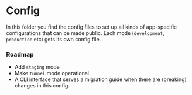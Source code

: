 # Config
In this folder you find the config files to set up all kinds of app-specific configurations that can be made public. Each mode (`development`, `production` etc) gets its own config file.

### Roadmap
* Add `staging` mode
* Make `tunnel` mode operational
* A CLI interface that serves a migration guide when there are (breaking) changes in this config.